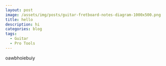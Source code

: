 ```yaml
---
layout: post
image: /assets/img/posts/guitar-fretboard-notes-diagram-1000x500.png
title: hello
description: hi
categories: blog
tags:
  - Guitar
  - Pro Tools
---
```

oawbhoiebuiy